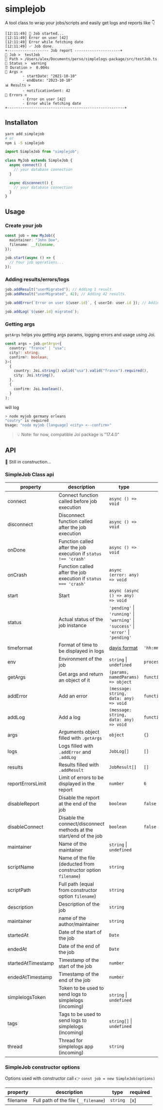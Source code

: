 # simplejob

A tool class to wrap your jobs/scripts and easily get logs and reports like 👇

```
[12:11:49] 🚀 Job started...
[12:11:49] Error on user [42]
[12:11:49] Error while fetching date
[12:11:49] ✅ Job done.
+------------------- Job report ---------------------+
👷 Job >  testJob
📁 Path > /Users/alex/Documents/perso/simplelogs-package/src/testJob.ts
🚦 Status >  warning
⏰ Duration >  0.004s
💬 Args >
        - startDate: "2021-10-10"
        - endDate: "2023-10-10"
📊 Results >
        - notificationSent: 42
🚩 Errors >
        - Error on user [42]
        - Error while fetching date
+------------------------------------------------------+
```

## Installaton

```sh
yarn add simplejob
# or
npm i -S simplejob
```

```ts
import SimpleJob from "simplejob";

class MyJob extends SimpleJob {
  async connect() {
    // your database connection
  }

  async disconnect() {
    // your database connection
  }
}
```

## Usage

### Create your job

```ts
const job = new MyJob({
  maintainer: "John Doe",
  filename: __filename,
});

job.start(async () => {
  // Your job operations...
});
```

### Adding results/errors/logs

```ts
job.addResult("userMigrated"); // Adding 1 result.
job.addResult("userMigrated", 42); // Adding 42 results.

job.addError(`Error on user ${user.id}`, { userId: user.id }); // Adding an error with data.

job.addLog(`${user.id} migrated`);
```

### Getting args

`getArgs` helps you getting args params, logging errors and usage using Joi.

```ts
const args = job.getArgs<{
  country: "france" | "usa";
  city?: string;
  confirm?: boolean;
}>(
  {
    country: Joi.string().valid("usa").valid("france").required(),
    city: Joi.string(),
  },
  {
    confirm: Joi.boolean(),
  }
);
```

will log

```sh
> node myjob germany orleans
"coutry" is required
Usage: "node myjob [language] <city> <--confirm>"
```

> 💡 Note: for now, compatible Joi package is "17.4.0"

## API

🚧 Still in construction...

### SimpleJob Class api

| property           | description                                                        | type                                                                                                     | default                |
| ------------------ | ------------------------------------------------------------------ | -------------------------------------------------------------------------------------------------------- | ---------------------- |
| connect            | Connect function called before job execution                       | `async () => void`                                                                                       |                        |
| disconnect         | Disconnect function called after the job execution                 | `async () => void`                                                                                       |                        |
| onDone             | Function called after the job execution if `status !== 'crash'`    | `async () => void`                                                                                       |                        |
| onCrash            | Function called after the job execution if `status === 'crash'`    | `async (error: any) => void`                                                                             |                        |
| start              | Start                                                              | `async (async () => any) => void`                                                                        |                        |
| status             | Actual status of the job instance                                  | `'pending'` &#124; `'running'` &#124; `'warning'` &#124; `'success'` &#124; `'error'` &#124; `'pending'` |
| timeformat         | Format of time to be displayed in logs                             | [dayjs format](https://day.js.org/docs/en/display/format)                                                | `'hh:mm:ss'`           |
| env                | Environment of the job                                             | `string` &#124; `undefined`                                                                              | `process.env.NODE_ENV` |
| getArgs            | Get args and return an object of it                                | `(params, namedParams) => object`                                                                        | `function`             |
| addError           | Add an error                                                       | `(message: string, data: any) => void`                                                                   | `function`             |
| addLog             | Add a log                                                          | `(message: string, data: any) => void`                                                                   | `function`             |
| args               | Arguments object filled with `.getArgs`                            | `object`                                                                                                 | `{}`                   |
| logs               | Logs filled with `.addError` and `.addLog`                         | `JobLog[]`                                                                                               | `[]`                   |
| results            | Results filled with `.addResult`                                   | `JobResult[] `                                                                                           | `[]`                   |
| reportErrorsLimit  | Limit of errors to be displayed in the report                      | `number`                                                                                                 | `6`                    |
| disableReport      | Disable the report at the end of the job                           | `boolean`                                                                                                | `false`                |
| disableConnect     | Disable the connect/disconnect methods at the start/end of the job | `boolean`                                                                                                | `false`                |
| maintainer         | Name of the maintainer                                             | `string` &#124; `undefined`                                                                              |                        |
| scriptName         | Name of the file (deducted from constructor option `filename`)     | `string`                                                                                                 |                        |
| scriptPath         | Full path (equal from constructor option `filename`)               | `string`                                                                                                 |                        |
| description        | Description of the job                                             | `string`                                                                                                 |                        |
| maintainer         | name of the author/maintainer                                      | `string`                                                                                                 |                        |
| startedAt          | Date of the start of the job                                       | `Date`                                                                                                   |                        |
| endedAt            | Date of the end of the job                                         | `Date`                                                                                                   |                        |
| startedAtTimestamp | Timestamp of the start of the job                                  | `number`                                                                                                 |                        |
| endedAtTimestamp   | Timestamp of the end of the job                                    | `number`                                                                                                 |                        |
| simplelogsToken    | Token to be used to send logs to simplelogs (incoming)             | `string` &#124; `undefined`                                                                              |                        |
| tags               | Tags to be used to send logs to simplelogs (incoming)              | `string[]` &#124; `undefined`                                                                            |                        |
| thread             | Thread for simplelogs app (incoming)                               | `string`                                                                                                 |                        |

### SimpleJob constructor options

Options used with constructor call 👉 `const job = new SimpleJob(options)`

| property | description                          | type     | required |
| -------- | ------------------------------------ | -------- | -------- |
| filename | Full path of the file (`__filename`) | `string` | [x]      |
